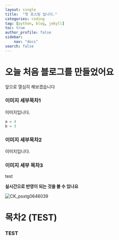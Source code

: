 ```yaml
---
layout: single
title:  "첫 포스팅 입니다."
categories: coding
tag: [python, blog, jekyll]
toc: true
author_profile: false
sidebar:
    nav: "docs"
search: false
---
```

# 오늘 처음 블로그를 만들었어요

앞으로 열심히 해보겠습니다

### 이미지 세부목차1

이미지입니다.

```python
a = 4
b = 3

```



### 이미지 세부목차2

이미지입니다.



### 이미지 세부 목차3

test



**실시간으로 반영이 되는 것을 볼 수 있나요**

 ![CK_psxtg0646039](C:\LEESIN97-github-blog\LEESIN97.github.io\images\2022-09-13-first\CK_psxtg0646039.jpg)

# 목차2 (TEST)



### TEST

